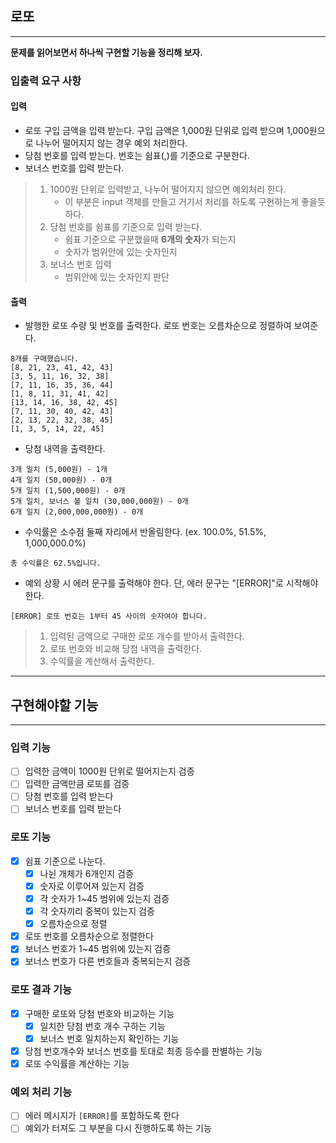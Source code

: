## 로또

---

**문제를 읽어보면서 하나씩 구현할 기능을 정리해 보자.**

### 입출력 요구 사항

#### 입력

- 로또 구입 금액을 입력 받는다. 구입 금액은 1,000원 단위로 입력 받으며 1,000원으로 나누어 떨어지지 않는 경우 예외 처리한다.
- 당첨 번호를 입력 받는다. 번호는 쉼표(,)를 기준으로 구분한다.
- 보너스 번호를 입력 받는다.
> 1. 1000원 단위로 입력받고, 나누어 떨어지지 않으면 예외처리 한다.
>    - 이 부분은 input 객체를 만들고 거기서 처리를 하도록 구현하는게 좋을듯 하다.
> 2. 당첨 번호를 쉼표를 기준으로 입력 받는다.
>    - 쉼표 기준으로 구분했을때 **6개의 숫자**가 되는지
>    - 숫자가 범위안에 있는 숫자인지
> 3. 보너스 번호 입력
>    - 범위안에 있는 숫자인지 판단

#### 출력

- 발행한 로또 수량 및 번호를 출력한다. 로또 번호는 오름차순으로 정렬하여 보여준다.

```
8개를 구매했습니다.
[8, 21, 23, 41, 42, 43] 
[3, 5, 11, 16, 32, 38] 
[7, 11, 16, 35, 36, 44] 
[1, 8, 11, 31, 41, 42] 
[13, 14, 16, 38, 42, 45] 
[7, 11, 30, 40, 42, 43] 
[2, 13, 22, 32, 38, 45] 
[1, 3, 5, 14, 22, 45]
```

- 당첨 내역을 출력한다.

```
3개 일치 (5,000원) - 1개
4개 일치 (50,000원) - 0개
5개 일치 (1,500,000원) - 0개
5개 일치, 보너스 볼 일치 (30,000,000원) - 0개
6개 일치 (2,000,000,000원) - 0개
```

- 수익률은 소수점 둘째 자리에서 반올림한다. (ex. 100.0%, 51.5%, 1,000,000.0%)

```
총 수익률은 62.5%입니다.
```

- 예외 상황 시 에러 문구를 출력해야 한다. 단, 에러 문구는 "[ERROR]"로 시작해야 한다.

```
[ERROR] 로또 번호는 1부터 45 사이의 숫자여야 합니다.
```

> 1. 입력된 금액으로 구매한 로또 개수를 받아서 출력한다.
> 2. 로또 번호와 비교해 당첨 내역을 출력한다.
> 3. 수익률을 계산해서 출력한다.

---

## 구현해야할 기능

---

### 입력 기능

- [ ] 입력한 금액이 1000원 단위로 떨어지는지 검증
- [ ] 입력한 금액만큼 로또를 검증
- [ ] 당첨 번호를 입력 받는다
- [ ] 보너스 번호를 입력 받는다 

### 로또 기능

- [x] 쉼표 기준으로 나눈다.
  - [x] 나뉜 개체가 6개인지 검증
  - [x] 숫자로 이루어져 있는지 검증
  - [x] 각 숫자가 1~45 범위에 있는지 검증
  - [x] 각 숫자끼리 중복이 있는지 검증
  - [x] 오름차순으로 정렬
  
- [x] 로또 번호를 오름차순으로 정렬한다
- [x] 보너스 번호가 1~45 범위에 있는지 검증
- [x] 보너스 번호가 다른 번호들과 중복되는지 검증

### 로또 결과 기능

- [x] 구매한 로또와 당첨 번호와 비교하는 기능
  - [x] 일치한 당첨 번호 개수 구하는 기능
  - [x] 보너스 번호 일치하는지 확인하는 기능
- [x] 당첨 번호개수와 보너스 번호를 토대로 최종 등수를 판별하는 기능
- [x] 로또 수익률을 계산하는 기능

### 예외 처리 기능

- [ ] 에러 메시지가 `[ERROR]`를 포함하도록 한다
- [ ] 예외가 터져도 그 부분을 다시 진행하도록 하는 기능